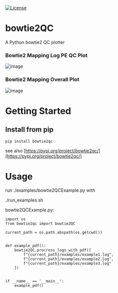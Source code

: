 [![License](https://img.shields.io/badge/License-Apache_2.0-blue.svg)](https://opensource.org/licenses/Apache-2.0)

# bowtie2QC

A Python bowtie2 QC plotter

### Bowtie2 Mapping Log PE QC Plot
![image](https://github.com/user-attachments/assets/fd1b697a-a9fa-4494-9569-8f83d38fd376)

### Bowtie2 Mapping Overall Plot

![image](https://github.com/user-attachments/assets/d759103d-3963-4645-ad92-b784865a0c8a)



# Getting Started

## Install from pip

```
pip install bowtie2qc
```
see also [https://pypi.org/project/bowtie2qc/](https://pypi.org/project/bowtie2qc/)

# Usage

run ./examples/bowtie2QCExample.py with

./run_examples.sh

bowtie2QCExample.py:

```
import os
from bowtie2qc import bowtie2QC

current_path = os.path.abspath(os.getcwd())


def example_pdf():
    bowtie2QC.procress_logs_with_pdf([
        f"{current_path}/examples/example1.log",
        f"{current_path}/examples/example2.log",
        f"{current_path}/examples/example3.log"
    ])


if __name__ == '__main__':
    example_pdf()

```
